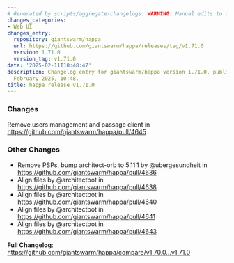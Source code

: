 ```yaml
---
# Generated by scripts/aggregate-changelogs. WARNING: Manual edits to this files will be overwritten.
changes_categories:
- Web UI
changes_entry:
  repository: giantswarm/happa
  url: https://github.com/giantswarm/happa/releases/tag/v1.71.0
  version: 1.71.0
  version_tag: v1.71.0
date: '2025-02-11T10:48:47'
description: Changelog entry for giantswarm/happa version 1.71.0, published on 11
  February 2025, 10:48.
title: happa release v1.71.0
---
```


<!-- Release notes generated using configuration in .github/release.yml at main -->

### Changes

Remove users management and passage client in https://github.com/giantswarm/happa/pull/4645

### Other Changes
* Remove PSPs, bump architect-orb to 5.11.1 by @ubergesundheit in https://github.com/giantswarm/happa/pull/4636
* Align files by @architectbot in https://github.com/giantswarm/happa/pull/4638
* Align files by @architectbot in https://github.com/giantswarm/happa/pull/4640
* Align files by @architectbot in https://github.com/giantswarm/happa/pull/4641
* Align files by @architectbot in https://github.com/giantswarm/happa/pull/4643

**Full Changelog**: https://github.com/giantswarm/happa/compare/v1.70.0...v1.71.0
